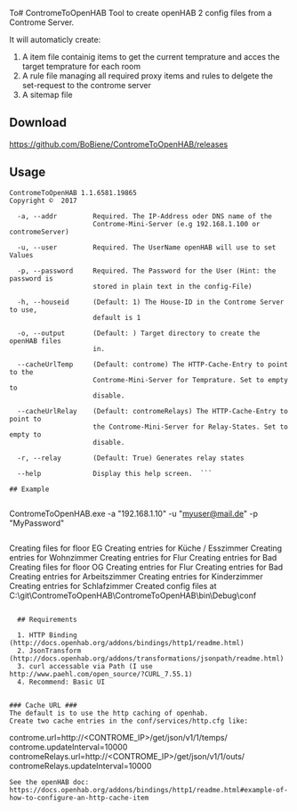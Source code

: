 To# ContromeToOpenHAB
Tool to create openHAB 2 config files from a Controme Server.

It will automaticly create:

1. A item file containig items to get the current temprature and acces the target temprature for each room
2. A rule file managing all required proxy items and rules to delgete the set-request to the controme server
3. A sitemap file

## Download
https://github.com/BoBiene/ContromeToOpenHAB/releases

## Usage
```
ContromeToOpenHAB 1.1.6581.19865
Copyright ©  2017

  -a, --addr         Required. The IP-Address oder DNS name of the
                     Controme-Mini-Server (e.g 192.168.1.100 or contromeServer)

  -u, --user         Required. The UserName openHAB will use to set Values

  -p, --password     Required. The Password for the User (Hint: the password is
                     stored in plain text in the config-File)

  -h, --houseid      (Default: 1) The House-ID in the Controme Server to use,
                     default is 1

  -o, --output       (Default: ) Target directory to create the openHAB files
                     in.

  --cacheUrlTemp     (Default: controme) The HTTP-Cache-Entry to point to the
                     Controme-Mini-Server for Temprature. Set to empty to
                     disable.

  --cacheUrlRelay    (Default: contromeRelays) The HTTP-Cache-Entry to point to
                     the Controme-Mini-Server for Relay-States. Set to empty to
                     disable.

  -r, --relay        (Default: True) Generates relay states

  --help             Display this help screen.  ```
  
## Example
   
```
ContromeToOpenHAB.exe -a "192.168.1.10" -u "myuser@mail.de" -p "MyPassword"
```
```
Creating files for floor EG
Creating entries for  Küche / Esszimmer
Creating entries for  Wohnzimmer
Creating entries for  Flur
Creating entries for  Bad
Creating files for floor OG
Creating entries for  Flur
Creating entries for  Bad
Creating entries for  Arbeitszimmer
Creating entries for  Kinderzimmer
Creating entries for  Schlafzimmer
Created config files at C:\git\ContromeToOpenHAB\ContromeToOpenHAB\bin\Debug\conf
```
  
  ## Requirements
  
  1. HTTP Binding (http://docs.openhab.org/addons/bindings/http1/readme.html)
  2. JsonTransform (http://docs.openhab.org/addons/transformations/jsonpath/readme.html)
  3. curl accessable via Path (I use http://www.paehl.com/open_source/?CURL_7.55.1)
  4. Recommend: Basic UI
  
  
### Cache URL ### 
The default is to use the http caching of openhab.
Create two cache entries in the conf/services/http.cfg like:

```
controme.url=http://<CONTROME_IP>/get/json/v1/1/temps/
controme.updateInterval=10000
contromeRelays.url=http://<CONTROME_IP>/get/json/v1/1/outs/
contromeRelays.updateInterval=10000
```
See the openHAB doc: https://docs.openhab.org/addons/bindings/http1/readme.html#example-of-how-to-configure-an-http-cache-item
